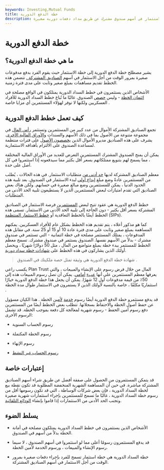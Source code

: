 ```yaml
---
keywords: Investing,Mutual Funds
title: خطة الدفع الدورية
description: خطة السداد الدورية هي نوع من خطط الاستثمار التي تسمح للمستثمر بالاستثمار في أسهم صندوق مشترك عن طريق سداد دفعات دورية صغيرة.
---
```


# خطة الدفع الدورية
## ما هي خطة الدفع الدورية؟

يشير مصطلح خطة الدفع الدورية إلى خطة الاستثمار حيث يقوم الفرد بدفع مدفوعات صغيرة بمرور الوقت من أجل الاستثمار في أسهم [الصناديق المشتركة .](/mutualfund) تتضمن هذه الخطط تقديم مساهمات بمبلغ صغير وثابت على مدى فترة زمنية.

الأشخاص الذين يستثمرون في خطط السداد الدورية يمتلكون في الواقع مصلحة في [ائتمان الخطة](/trust) - وليس [حصص](/shares) الصندوق. غالبًا ما تُباع خطط السداد الدورية للأفراد العسكريين ولكنها لا توفر لهؤلاء المستثمرين أي مزايا خاصة .

## كيف تعمل خطط الدفع الدورية

تجمع الصناديق المشتركة الأموال من عدد كبير من المستثمرين وتستثمر [رأس المال](/capital) في مجموعة متنوعة من الأصول بما في ذلك الأسهم والسندات [والأوراق المالية الأخرى](/security). يشرف على هذه الصناديق مديرو الأموال الذين [يخصصون الأصول](/assetallocation) على فترات منتظمة لمساعدة الصندوق على الالتزام بأهدافه الاستثمارية.

يمكن أن يمنح الصندوق المشترك المستثمرين التعرض للعديد من الأوراق المالية المختلفة ، مما يسمح لهم بتنويع ممتلكاتهم بسعر أقل بكثير مما سيدفعونه إذا استثمروا في كل أصل على حدة.

معظم الصناديق المشتركة لديها [حد أدنى من](/minimum_investment) متطلبات الاستثمار. في هذه الحالات ، يُطلب من المستثمرين عادةً وضع مبلغ [إيداع أولي](/deposit) لبدء الاستثمار في الصندوق. بعد تلبية هذه الحدود الدنيا ، يمكن للمستثمرين وضع مبالغ صغيرة في حسابهم. ولكن هناك بعض الصناديق التي تقدم امتيازات لبعض المستثمرين الذين لا يستطيعون تلبية الحد الأدنى من المتطلبات.

خطط الدفع الدورية هي عقود تتيح لبعض [المستثمرين](/investor) فرصة الاستثمار في الصناديق المشتركة بسعر أقل بكثير - دون الحاجة إلى تلبية الحد الأدنى من الاستثمار. تسمى هذه الخطط أيضًا بالخطط التعاقدية أو [خطط الاستثمار المنتظمة](/systematicinvestmentplan) (SIPs).

كما هو مذكور أعلاه ، يتم تقديم هذه الخطط بشكل عام للأفراد العسكريين. يمكنهم المساهمة بمبلغ صغير وثابت على مدى فترة عادة 10 أو 15 أو 25 سنة. في مقابل هذه المدفوعات ، يمتلك المستثمر مصلحة في خطة ائتمانية - التي تستثمر في صندوق مشترك - بدلاً من الأسهم نفسها. الصندوق يستثمر في صندوق مشترك. تسمح معظم الخطط للمستثمر ببدء خطة بمبلغ متواضع من المال ، مثل 50 دولارًا شهريًا ، ويحصل أولئك الذين يشاركون في هذه الخطط على [شهادات خطة سداد دورية](/periodic-payment-plan-certificate).

> شهادة خطة الدفع الدورية هي وثيقة تمثل حصة ملكيتك في الصندوق .

>

يكسب راعي Plan Trust المال من خلال فرض رسوم على الإنشاء والمبيعات ، والتي يعرفها معظم المستثمرين على أنها [عبء](/front-endload) [أمامي](/front-endload). يمكن أن تصل رسوم المبيعات هذه إلى 50٪ من قيمة مدفوعات أول 12 شهرًا. يمكن أن يجعل هذا خطة الدفع الدورية خيارًا استثماريًا مكلفًا ، خاصة بالنسبة لأولئك الذين لا يستمرون في الاستثمار طوال مدة الخطة .

قد يدفع مستثمرو خطة الدفع الدورية أيضًا رسوم [خدمة](/fee) [لأمين](/custodian) الخطة . هذا الكيان مسؤول عن حفظ أصول الخطة والاحتفاظ بسجلاتها. تتطلب بعض الخطط أيضًا من المستثمرين دفع رسوم أمين الحفظ - رسوم شهرية لمعالجة كل دفعة بموجب الخطة. قد تشمل الرسوم الأخرى:

- رسوم الحساب السنوية

- رسوم الخطة المكتملة

- رسوم الإنهاء

- [رسوم الحساب غير النشط](/inactivityfee)

## إعتبارات خاصة

قد يتمكن المستثمرون من الحصول على صفقة أفضل عن طريق شراء أسهم الصناديق المشتركة مباشرة. في حين أن المساهمة الشهرية المنخفضة المطلوبة قد تكون نقطة بيع لخطة السداد الدورية ، فإن بعض شركات الوساطة ، التي قد تكون رسومها أقل من رسوم خطة السداد الدورية ، غالبًا ما تسمح للمستثمرين بإجراء استثمارات شهرية صغيرة وتجنب الحد الأدنى من الاستثمارات إذا قاموا بإنشاء [الودائع التلقائية](/directdeposit).

## يسلط الضوء

- الأشخاص الذين يستثمرون في خطط السداد الدورية يمتلكون مصلحة في أمانة الخطة بدلاً من أسهم في الصندوق.

- قد يدفع المستثمرون رسومًا أعلى مما لو استثمروا في أسهم الصندوق ، لا سيما رسوم الإنشاء والمبيعات ، ورسوم الخدمة لأمين الخطة.

- خطة السداد الدورية هي خطة استثمار تسمح للفرد بإجراء دفعات صغيرة بمرور الوقت من أجل الاستثمار في أسهم الصناديق المشتركة.


